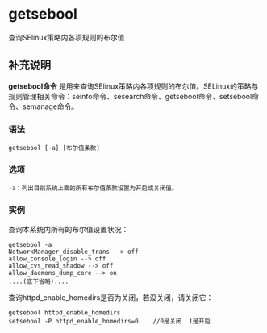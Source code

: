 getsebool
===

查询SElinux策略内各项规则的布尔值

## 补充说明

**getsebool命令** 是用来查询SElinux策略内各项规则的布尔值。SELinux的策略与规则管理相关命令：seinfo命令、sesearch命令、getsebool命令、setsebool命令、semanage命令。

### 语法  

```
getsebool [-a] [布尔值条款]
```

### 选项  

```
-a：列出目前系统上面的所有布尔值条款设置为开启或关闭值。
```

### 实例  

查询本系统内所有的布尔值设置状况：

```
getsebool -a
NetworkManager_disable_trans --> off
allow_console_login --> off
allow_cvs_read_shadow --> off
allow_daemons_dump_core --> on
....(底下省略)....
```

查询httpd_enable_homedirs是否为关闭，若没关闭，请关闭它：

```
getsebool httpd_enable_homedirs
setsebool -P httpd_enable_homedirs=0    //0是关闭  1是开启

```


<!-- Linux命令行搜索引擎：https://jaywcjlove.github.io/linux-command/ -->